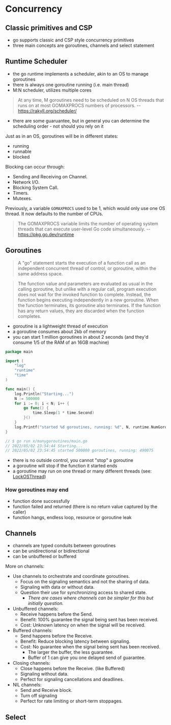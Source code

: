 # Concurrency

## Classic primitives and CSP

* go supports classic and CSP style concurrency primitives
* three main concepts are goroutines, channels and select statement

## Runtime Scheduler

* the go runtime implements a scheduler, akin to an OS to manage goroutines
* there is always one goroutine running (i.e. main thread)
* M:N scheduler, utilizes multiple cores

> At any time, M goroutines need to be scheduled on N OS threads that runs on at
> most GOMAXPROCS numbers of processors. -- https://rakyll.org/scheduler/

* there are some guaruantee, but in general you can determine the scheduling
  order - not should you rely on it

Just as in an OS, goroutines will be in different states:

* running
* runnable
* blocked

Blocking can occur through:

* Sending and Receiving on Channel.
* Network I/O.
* Blocking System Call.
* Timers.
* Mutexes.

Previously, a variable `GOMAXPROCS` used to be 1, which would only use one OS
thread. It now defaults to the number of CPUs.

> The GOMAXPROCS variable limits the number of operating system threads that can
> execute user-level Go code simultaneously. -- https://pkg.go.dev/runtime

## Goroutines

> A "go" statement starts the execution of a function call as an independent
> concurrent thread of control, or goroutine, within the same address space. 

> The function value and parameters are evaluated as usual in the calling
> goroutine, but unlike with a regular call, program execution does not wait for
> the invoked function to complete. Instead, the function begins executing
> independently in a new goroutine. When the function terminates, its goroutine
> also terminates. If the function has any return values, they are discarded
> when the function completes. 

* goroutine is a lightweight thread of execution
* a goroutine consumes about 2kb of memory
* you can start 1 million goroutines in about 2 seconds (and they'd consume 1/5
  of the RAM of an 16GB machine)

[embedmd]:# (x/manygoroutines/main.go)
```go
package main

import (
	"log"
	"runtime"
	"time"
)

func main() {
	log.Println("Starting...")
	N := 500000
	for i := 0; i < N; i++ {
		go func() {
			time.Sleep(1 * time.Second)
		}()
	}
	log.Printf("started %d goroutines, running: %d", N, runtime.NumGoroutine())
}

// $ go run x/manygoroutines/main.go
// 2022/05/02 23:54:44 Starting...
// 2022/05/02 23:54:45 started 500000 goroutines, running: 490075
```

* there is no outside control, you cannot "stop" a goroutine
* a goroutine will stop if the function it started ends
* a goroutine may run on one thread or many different threads (see: [LockOSThread](https://pkg.go.dev/runtime#LockOSThread))

### How goroutines may end

* function done successfully
* function failed and returned (there is no return value captured by the caller)
* function hangs, endless loop, resource or goroutine leak

## Channels

* channels are typed conduits between goroutines
* can be unidirectional or bidirectional
* can be unbuffered or buffered

More on channels:

* Use channels to orchestrate and coordinate goroutines.
    * Focus on the signaling semantics and not the sharing of data.
    * Signaling with data or without data.
    * Question their use for synchronizing access to shared state.
        * _There are cases where channels can be simpler for this but initially question._
* Unbuffered channels:
    * Receive happens before the Send.
    * Benefit: 100% guarantee the signal being sent has been received.
    * Cost: Unknown latency on when the signal will be received.
* Buffered channels:
    * Send happens before the Receive.
    * Benefit: Reduce blocking latency between signaling.
    * Cost: No guarantee when the signal being sent has been received.
        * The larger the buffer, the less guarantee.
        * Buffer of 1 can give you one delayed send of guarantee.
* Closing channels:
    * Close happens before the Receive. (like Buffered)
    * Signaling without data.
    * Perfect for signaling cancellations and deadlines.
* NIL channels:
    * Send and Receive block.
    * Turn off signaling
    * Perfect for rate limiting or short-term stoppages.



## Select
